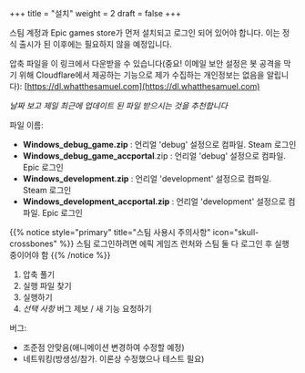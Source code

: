 +++
title = "설치"
weight = 2
draft = false
+++
    
스팀 계정과 Epic games store가 먼저 설치되고 로그인 되어 있어야 합니다. 이는 정식 출시가 된 이후에는 필요하지 않을 예정입니다.
     
압축 파일을 이 링크에서 다운받을 수 있습니다(중요! 이메일 보안 설정은 봇 공격을 막기 위해 Cloudflare에서 제공하는 기능으로 제가 수집하는 개인정보는 없음을 알립니다): [https://dl.whatthesamuel.com](https://dl.whatthesamuel.com)    
     
*날짜 보고 제일 최근에 업데이트 된 파일 받으시는 것을 추천합니다*
    
파일 이름:
- **Windows_debug_game.zip** : 언리얼 'debug' 설정으로 컴파일. Steam 로그인
- **Windows_debug_game_accportal**.zip : 언리얼 'debug' 설정으로 컴파일. Epic 로그인
- **Windows_development.zip** : 언리얼 'development' 설정으로 컴파일. Steam 로그인
- **Windows_development_accportal.zip** : 언리얼 'development' 설정으로 컴파일. Epic 로그인

{{% notice style="primary" title="스팀 사용시 주의사항" icon="skull-crossbones" %}}
스팀 로그인하려면 에픽 게임즈 런처와 스팀 둘 다 로그인 후 실행중이어야 함
{{% /notice %}}

1. 압축 풀기
2. 실행 파일 찾기
3. 실행하기
4. *선택 사항* 버그 제보 / 새 기능 요청하기
     
버그:
 - 조준점 안맞음(애니메이션 변경하여 수정할 예정)
 - 네트워킹(방생성/참가. 이론상 수정했으나 테스트 필요)
